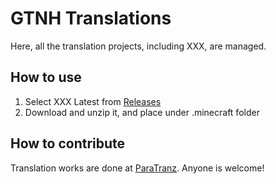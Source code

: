 <!-- This is just a template, and you can freely design it. -->

# GTNH Translations

Here, all the translation projects, including XXX, are managed.

## How to use

<!-- 1. Select corresponding version from [Releases](./releases), or select XXX Latest -->
1. Select XXX Latest from [Releases](./releases)
2. Download and unzip it, and place under .minecraft folder

## How to contribute

Translation works are done at [ParaTranz](link_to_your_project). Anyone is welcome!
